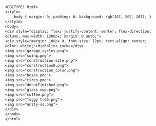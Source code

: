     <DOCTYPE! html>
    <style>
        body { margin: 0; padding: 0; background: rgb(207, 207, 207); }
    </style>
    <body>
    <div style="display: flex; justify-content: center; flex-direction: column; max-width: 1200px; margin: 0 auto;">
    <div style="margin: 100px 0; font-size: 72px; text-align: center; color: white;">Michalina Łucka</div>
    <img src="garage_cycles.png">
    <img src="swing.png">    
    <img src="construction-site.png">
    <img src="constructionB.png">    
    <img src="construction_color.png">
    <img src="boxes.png">
    <img src="tires.png">
    <img src="donutFinished.png">
    <img src="glass cup.png">
    <img src="coffee.png">    
    <img src="foggy tree.png">
    <img src="unity-ss.png">
    </div>
    </body>
    </html>
